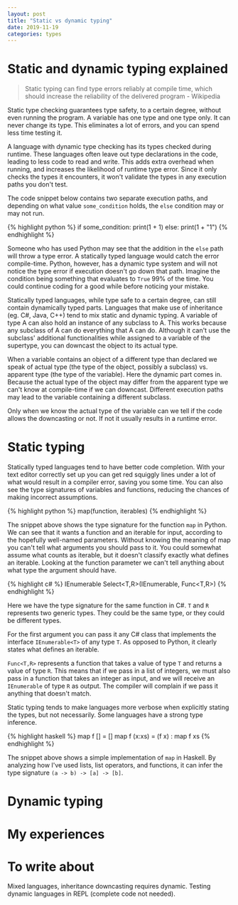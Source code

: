 ```yaml
---
layout: post
title: "Static vs dynamic typing"
date: 2019-11-19
categories: types
---
```



# Static and dynamic typing explained 

> Static typing can find type errors reliably at compile time, 
    which should increase the reliability of the delivered 
    program - Wikipedia

Static type checking guarantees type safety, to a certain degree, 
without even running the program. A variable has one type and 
one type only. It can never change its type. This eliminates a 
lot of errors, and you can spend less time testing it. 

A language with dynamic type checking has its types checked during runtime. 
These languages often leave out type declarations in the code, leading 
to less code to read and write.
This adds extra overhead when running, and increases the likelihood 
of runtime type error. Since it only checks the types it encounters, 
it won't validate the types in any execution paths you don't test. 

The code snippet below contains two separate execution paths, 
and depending on what value `some_condition` holds, the `else` 
condition may or may not run. 

{% highlight python %}
if some_condition:
   print(1 + 1)
 else:
   print(1 + "1") 
{% endhighlight %}

Someone who has used Python may see that
the addition in the `else` path will throw a type error. 
A statically typed language would catch the error compile-time.
Python, however, has a dynamic type system and will 
not notice the type error if execution doesn't go down that path. 
Imagine the condition being something that evaluates to 
`True` 99% of the time. You could continue coding for a 
good while before noticing your mistake.

Statically typed languages, while type safe to a certain degree, can 
still contain dynamically typed parts. Languages that make use 
of inheritance (eg. C#, Java, C++) tend to mix static and dynamic typing. 
A variable of type A can also hold an instance of any subclass to A. 
This works because any subclass of A can do everything that A 
can do. Although it can't use the subclass' additional 
functionalities while assigned to a variable of the supertype, you can 
downcast the object to its actual type. 

When a variable contains an object of
a different type than declared we speak of actual type (the type 
of the object, possibly a subclass) vs. apparent type (the type of the variable). 
Here the dynamic part comes in. Because the actual 
type of the object may differ from the apparent type we 
can't know at compile-time if we can downcast. Different execution paths may 
lead to the variable containing a different subclass. 

Only when we know the actual type of the variable can we tell
if the code allows the downcasting or not. If not it usually 
results in a runtime error.

# Static typing

Statically typed languages tend to have better code completion.
With your text editor correctly set up you can get red squiggly lines 
under a lot of what would result in a compiler error, saving you 
some time. You can also see the type signatures of variables 
and functions, reducing the chances of making incorrect assumptions. 

{% highlight python %}
map(function, iterables)
{% endhighlight %}

The snippet above shows the type signature for the function 
`map` in Python. We can see that it wants a function and an iterable for 
input, according to the hopefully well-named parameters. 
Without knowing the meaning of map you can't tell 
what arguments you should pass to it. You could somewhat assume what counts as 
iterable, but it doesn't classify exactly what defines an iterable. 
Looking at the function parameter we can't tell anything about 
what type the argument should have.


{% highlight c# %}
IEnumerable<R> Select<T,R>(IEnumerable<T>, Func<T,R>)
{% endhighlight %}

Here we have the type signature for the same function in C#. 
`T` and `R` represents two generic types. They could be the same type, 
or they could be different types. 

For the first argument you can pass it any C# class that implements 
the interface `IEnumerable<T>` of any type 
`T`. As opposed to Python, it clearly states what defines 
an iterable.

`Func<T,R>` represents a function 
that takes a value of type `T` and returns a value of 
type `R`. This means that if we pass in a list of 
integers, we must also pass in a function that takes an integer 
as input, and we will receive an `IEnumerable` of 
type `R` as output. The compiler will complain if 
we pass it anything that doesn't match.

Static typing tends to make languages more verbose when explicitly 
stating the types, but not necessarily. Some languages have a 
strong type inference. 


{% highlight haskell %}
map f [] = []
map f (x:xs) = (f x) : map f xs
{% endhighlight %}

The snippet above shows a simple implementation of `map` in Haskell. 
By analyzing how I've used lists, list operators, and functions, 
it can infer the type signature `(a -> b) -> [a] -> [b]`.


# Dynamic typing


# My experiences


# To write about
Mixed languages, inheritance downcasting requires dynamic.
Testing dynamic languages in REPL (complete code not needed).
